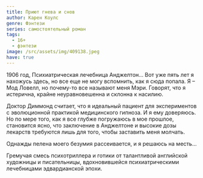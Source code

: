 ```yaml
---
title: Приют гнева и снов
author: Карен Коулс
genre: Фэнтези
series: самостоятельный роман
tags:
  - 16+
  - фэнтези
image: /src/assets/img/409138.jpeg
have: true
---
```

1906 год, Психиатрическая лечебница Анджелтон… Вот уже пять лет я нахожусь здесь, но все еще не могу вспомнить, как я сюда попала. Я – Мод Ловелл, но почему-то все называют меня Мэри. Говорят, что я истерична, крайне неуравновешенна и склонна к насилию.

Доктор Диммонд считает, что я идеальный пациент для экспериментов с эволюционной практикой медицинского гипноза. И я ему доверяюсь. Но по мере того, как я все глубже погружаюсь в мое прошлое, становится ясно, что заключение в Анджелтоне и высокие дозы лекарств требуются лишь для того, чтобы заставить меня молчать.

Однажды пелена моего безумия рассеивается, и я решаюсь на месть…

Гремучая смесь психотриллера и готики от талантливой английской художницы и писательницы, вдохновившейся психиатрическими лечебницами эдвардианской эпохи.
